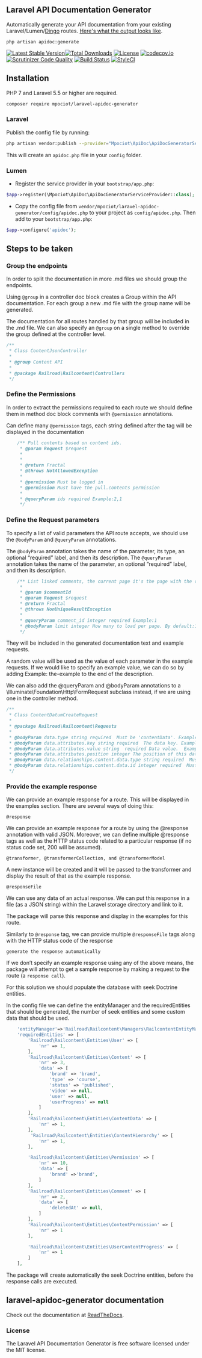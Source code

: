 ## Laravel API Documentation Generator

Automatically generate your API documentation from your existing Laravel/Lumen/[Dingo](https://github.com/dingo/api) routes. [Here's what the output looks like](http://marcelpociot.de/whiteboard/).

`php artisan apidoc:generate`

[![Latest Stable Version](https://poser.pugx.org/mpociot/laravel-apidoc-generator/v/stable)](https://packagist.org/packages/mpociot/laravel-apidoc-generator)[![Total Downloads](https://poser.pugx.org/mpociot/laravel-apidoc-generator/downloads)](https://packagist.org/packages/mpociot/laravel-apidoc-generator)
[![License](https://poser.pugx.org/mpociot/laravel-apidoc-generator/license)](https://packagist.org/packages/mpociot/laravel-apidoc-generator)
[![codecov.io](https://codecov.io/github/mpociot/laravel-apidoc-generator/coverage.svg?branch=master)](https://codecov.io/github/mpociot/laravel-apidoc-generator?branch=master)
[![Scrutinizer Code Quality](https://scrutinizer-ci.com/g/mpociot/laravel-apidoc-generator/badges/quality-score.png?b=master)](https://scrutinizer-ci.com/g/mpociot/laravel-apidoc-generator/?branch=master)
[![Build Status](https://travis-ci.org/mpociot/laravel-apidoc-generator.svg?branch=master)](https://travis-ci.org/mpociot/laravel-apidoc-generator)
[![StyleCI](https://styleci.io/repos/57999295/shield?style=flat)](https://styleci.io/repos/57999295)

## Installation
PHP 7 and Laravel 5.5 or higher are required.

```sh
composer require mpociot/laravel-apidoc-generator
```

### Laravel
Publish the config file by running:

```bash
php artisan vendor:publish --provider="Mpociot\ApiDoc\ApiDocGeneratorServiceProvider" --tag=apidoc-config
```

This will create an `apidoc.php` file in your `config` folder.

### Lumen
- Register the service provider in your `bootstrap/app.php`:

```php
$app->register(\Mpociot\ApiDoc\ApiDocGeneratorServiceProvider::class);
```

- Copy the config file from `vendor/mpociot/laravel-apidoc-generator/config/apidoc.php` to your project as `config/apidoc.php`. Then add to your `bootstrap/app.php`:

```php
$app->configure('apidoc');
```


## Steps to be taken

### Group the endpoints

In order to split the documentation in more .md files we should group the endpoints.

Using `@group` in a controller doc block creates a Group within the API documentation. For each group a new .md file with the group name will be generated. 

The documentation for all routes handled by that group will be included in the .md file.
We can also specify an `@group` on a single method to override the group defined at the controller level.

```php
/**
 * Class ContentJsonController
 *
 * @group Content API
 *
 * @package Railroad\Railcontent\Controllers
 */
```
### Define the Permissions

In order to extract the permissions required to each route we should define them in method doc block comments with `@permission` annotations. 

Can define many `@permission` tags, each string defined after the tag will be displayed in the documentation

```php
    /** Pull contents based on content ids.
     * @param Request $request
     *
     *
     * @return Fractal
     * @throws NotAllowedException
     *
     * @permission Must be logged in
     * @permission Must have the pull.contents permission
     *
     * @queryParam ids required Example:2,1
     */
```
### Define the Request parameters

To specify a list of valid parameters the API route accepts, we should use the `@bodyParam` and `@queryParam` annotations.

The `@bodyParam` annotation takes the name of the parameter, its type, an optional “required” label, and then its description.
The `@queryParam` annotation takes the name of the parameter, an optional “required” label, and then its description.

```php
    /** List linked comments, the current page it's the page with the comment
     *
     * @param $commentId
     * @param Request $request
     * @return Fractal
     * @throws NonUniqueResultException
     *
     * @queryParam comment_id integer required Example:1
     * @bodyParam limit integer How many to load per page. By default:10 Example:10
     */
```

They will be included in the generated documentation text and example requests.

A random value will be used as the value of each parameter in the example requests. If we would like to specify an example value, we can do so by adding Example: the-example to the end of the description. 

We can also add the @queryParam and @bodyParam annotations to a \Illuminate\Foundation\Http\FormRequest subclass instead, if we are using one in the controller method. 

```php
/**
 * Class ContentDatumCreateRequest
 *
 * @package Railroad\Railcontent\Requests
 *
 * @bodyParam data.type string required  Must be 'contentData'. Example: contentData
 * @bodyParam data.attributes.key string required  The data key. Example: description
 * @bodyParam data.attributes.value string  required Data value.  Example: indsf fdgg  gfg
 * @bodyParam data.attributes.position integer The position of this datum relative to other datum with the same key under the same content id.
 * @bodyParam data.relationships.content.data.type string required  Must be 'content'. Example: content
 * @bodyParam data.relationships.content.data.id integer required  Must exists in contents. Example: 1
 */
```

### Provide the example response

We can provide an example response for a route. This will be displayed in the examples section. There are several ways of doing this:

`@response`

We can provide an example response for a route by using the @response annotation with valid JSON. Moreover, we can define multiple @response tags as well as the HTTP status code related to a particular response (if no status code set, 200 will be assumed).

`@transformer, @transformerCollection, and @transformerModel`

A new instance will be created  and it will be passed to the transformer and display the result of that as the example response.

`@responseFile`

We can use any data of an actual response. We can put this response in a file (as a JSON string) within the Laravel storage directory and link to it. 

The package will parse this response and display in the examples for this route.

Similarly to `@response` tag, we can provide multiple `@responseFile` tags along with the HTTP status code of the response

`generate the response automatically`

If we don’t specify an example response using any of the above means, the package will attempt to get a sample response by making a request to the route (a `response call`).

For this solution we should populate the database with seek Doctrine entities. 

In the config file we can define the entityManager and the requiredEntities that should be generated, the number of seek entities and some custom data that should be used.

```php
    'entityManager'=>'Railroad\Railcontent\Managers\RailcontentEntityManager',
    'requiredEntities' => [
        'Railroad\Railcontent\Entities\User' => [
            'nr' => 1,
        ],
        'Railroad\Railcontent\Entities\Content' => [
            'nr' => 3,
            'data' => [
                'brand' => 'brand',
                'type' => 'course',
                'status' => 'published',
                'video' => null,
                'user' => null,
                'userProgress' => null
            ]
        ],
        'Railroad\Railcontent\Entities\ContentData' => [
            'nr' => 1,
        ],
         'Railroad\Railcontent\Entities\ContentHierarchy' => [
            'nr' => 1,
        ],

        'Railroad\Railcontent\Entities\Permission' => [
            'nr' => 10,
            'data' => [
                'brand' =>'brand',
            ]
        ],
        'Railroad\Railcontent\Entities\Comment' => [
            'nr' => 2,
            'data' => [
                'deletedAt' => null,
            ]
        ],
        'Railroad\Railcontent\Entities\ContentPermission' => [
            'nr' => 1
        ],

        'Railroad\Railcontent\Entities\UserContentProgress' => [
            'nr' => 1
        ]
    ],
```
The package will create automatically the seek Doctrine entities, before the response calls are executed.
 
## laravel-apidoc-generator documentation
Check out the documentation at [ReadTheDocs](http://laravel-apidoc-generator.readthedocs.io).


### License

The Laravel API Documentation Generator is free software licensed under the MIT license.
